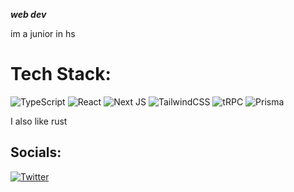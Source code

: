 ***web dev***

im a junior in hs

# Tech Stack:
![TypeScript](https://img.shields.io/badge/typescript-%23007ACC.svg?style=for-the-badge&logo=typescript&logoColor=white) ![React](https://img.shields.io/badge/react-%2320232a.svg?style=for-the-badge&logo=react&logoColor=%2361DAFB) ![Next JS](https://img.shields.io/badge/Next-black?style=for-the-badge&logo=next.js&logoColor=white) ![TailwindCSS](https://img.shields.io/badge/tailwindcss-%2338B2AC.svg?style=for-the-badge&logo=tailwind-css&logoColor=white) ![tRPC](https://img.shields.io/badge/-tRPC-000?style=for-the-badge&logo=trpc&logoColor=white&color=blue) ![Prisma](https://img.shields.io/badge/-Prisma-000?style=for-the-badge&logo=prisma&logoColor=black&color=white)

I also like rust

## Socials:
[![Twitter](https://img.shields.io/badge/Twitter-%231DA1F2.svg?logo=Twitter&logoColor=white)](https://twitter.com/ethanniser) 
